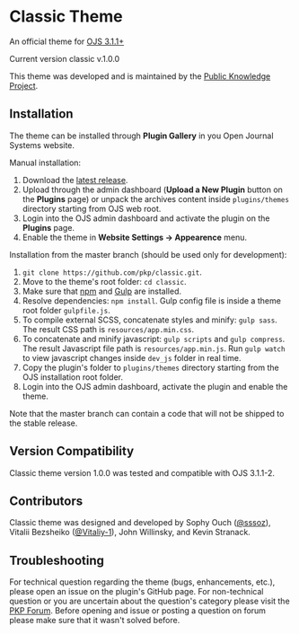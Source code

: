 # Classic Theme
An official theme for [OJS 3.1.1+](https://pkp.sfu.ca/ojs/)

Current version classic v.1.0.0

This theme was developed and is maintained by the [Public Knowledge Project](https://pkp.sfu.ca/). 
## Installation
The theme can be installed through **Plugin Gallery** in you Open Journal Systems website.

Manual installation: 
1. Download the [latest release](https://github.com/pkp/classic/releases).
2. Upload through the admin dashboard (**Upload a New Plugin** button on the **Plugins** page) or unpack the archives content inside `plugins/themes` directory starting from OJS web root.  
3. Login into the OJS admin dashboard and activate the plugin on the **Plugins** page.
4. Enable the theme in **Website Settings -> Appearence** menu.

Installation from the master branch (should be used only for development):
1. `git clone https://github.com/pkp/classic.git`.
2. Move to the theme's root folder: `cd classic`. 
3. Make sure that [npm](https://www.npmjs.com/get-npm) and [Gulp](https://gulpjs.com/) are installed.
4. Resolve dependencies: `npm install`. Gulp config file is inside a theme root folder `gulpfile.js`.
5. To compile external SCSS, concatenate styles and minify: `gulp sass`. The result CSS path is `resources/app.min.css`.
6. To concatenate and minify javascript: `gulp scripts` and `gulp compress`. The result Javascript file path is `resources/app.min.js`. Run `gulp watch` to view javascript changes inside `dev_js` folder in real time.
7. Copy the plugin's folder to `plugins/themes` directory starting from the OJS installation root folder.
8. Login into the OJS admin dashboard, activate the plugin and enable the theme. 

Note that the master branch can contain a code that will not be shipped to the stable release.
## Version Compatibility
Classic theme version 1.0.0 was tested and compatible with OJS 3.1.1-2.
## Contributors
Classic theme was designed and developed by Sophy Ouch ([@sssoz](https://github.com/sssoz)), Vitalii Bezsheiko ([@Vitaliy-1](https://github.com/Vitaliy-1)), John Willinsky, and Kevin Stranack. 
## Troubleshooting
For technical question regarding the theme (bugs, enhancements, etc.), please open an issue on the plugin's GitHub page. For non-technical question or you are uncertain about the question's category please visit the [PKP Forum](https://forum.pkp.sfu.ca/). Before opening and issue or posting a question on forum please make sure that it wasn't solved before.  

